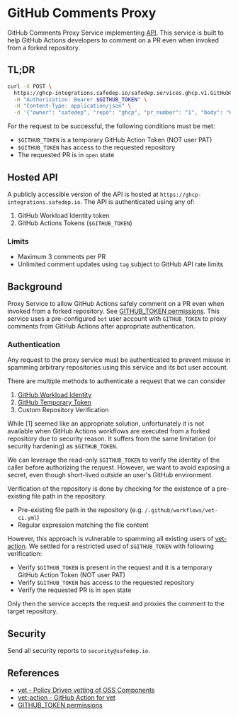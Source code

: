 # GitHub Comments Proxy
GitHub Comments Proxy Service implementing [API](https://buf.build/safedep/api/docs/main:safedep.services.ghcp.v1). This service
is built to help GitHub Actions developers to comment on a PR even when invoked from a forked repository.

## TL;DR

```bash
curl -X POST \
  https://ghcp-integrations.safedep.io/safedep.services.ghcp.v1.GitHubCommentsProxyService/CreatePullRequestComment \
  -H "Authorization: Bearer $GITHUB_TOKEN" \
  -H "Content-Type: application/json" \
  -d '{"owner": "safedep", "repo": "ghcp", "pr_number": "1", "body": "Hello, world!"}'
```

For the request to be successful, the following conditions must be met:

- `$GITHUB_TOKEN` is a temporary GitHub Action Token (NOT user PAT)
- `$GITHUB_TOKEN` has access to the requested repository
- The requested PR is in `open` state

## Hosted API

A publicly accessible version of the API is hosted at `https://ghcp-integrations.safedep.io`. The API is
authenticated using any of:

1. GitHub Workload Identity token
2. GitHub Actions Tokens (`$GITHUB_TOKEN`)

### Limits

- Maximum 3 comments per PR
- Unlimited comment updates using `tag` subject to GitHub API rate limits

## Background

Proxy Service to allow GitHub Actions safely comment on a PR even when invoked from a forked repository. See 
[GITHUB_TOKEN permissions](https://docs.github.com/en/actions/security-for-github-actions/security-guides/automatic-token-authentication#permissions-for-the-github_token). This service uses a pre-configured `bot`
user account with `GITHUB_TOKEN` to proxy comments from GitHub Actions after appropriate authentication.

### Authentication

Any request to the proxy service must be authenticated to prevent misuse in spamming arbitrary
repositories using this service and its bot user account.

There are multiple methods to authenticate a request that we can consider

1. [GitHub Workload Identity](https://docs.github.com/en/actions/security-for-github-actions/security-hardening-your-deployments/about-security-hardening-with-openid-connect)
2. [GitHub Temporary Token](https://docs.github.com/en/actions/security-for-github-actions/security-guides/automatic-token-authentication)
3. Custom Repository Verification

While [1] seemed like an appropriate solution, unfortunately it is not available when GitHub Actions workflows are executed
from a forked repository due to security reason. It suffers from the same limitation (or security hardening) as `$GITHUB_TOKEN`.

We can leverage the read-only `$GITHUB_TOKEN` to verify the identity of the caller before authorizing the request. However,
we want to avoid exposing a secret, even though short-lived outside an user's GitHub environment.

Verification of the repository is done by checking for the existence of a pre-existing file path in the repository.

- Pre-existing file path in the repository (e.g. `/.github/workflows/vet-ci.yml`)
- Regular expression matching the file content

However, this approach is vulnerable to spamming all existing users of [vet-action](https://github.com/safedep/vet-action).
We settled for a restricted used of `$GITHUB_TOKEN` with following verification:

- Verify `$GITHUB_TOKEN` is present in the request and it is a temporary GitHub Action Token (NOT user PAT)
- Verify `$GITHUB_TOKEN` has access to the requested repository
- Verify the requested PR is in `open` state

Only then the service accepts the request and proxies the comment to the target repository.

## Security

Send all security reports to `security@safedep.io`.

## References

- [vet - Policy Driven vetting of OSS Components](https://github.com/safedep/vet)
- [vet-action - GitHub Action for vet](https://github.com/safedep/vet-action)
- [GITHUB_TOKEN permissions](https://docs.github.com/en/actions/security-for-github-actions/security-guides/automatic-token-authentication#permissions-for-the-github_token)
